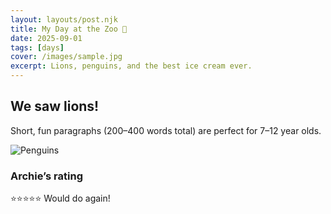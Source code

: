 ```yaml
---
layout: layouts/post.njk
title: My Day at the Zoo 🦁
date: 2025-09-01
tags: [days]
cover: /images/sample.jpg
excerpt: Lions, penguins, and the best ice cream ever.
---
```


## We saw lions!
Short, fun paragraphs (200–400 words total) are perfect for 7–12 year olds.

![Penguins](/images/sample.jpg)

### Archie’s rating
⭐⭐⭐⭐⭐ Would do again!
